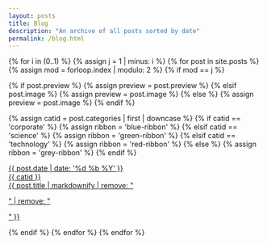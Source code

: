 ```yaml
---
layout: posts
title: Blog
description: "An archive of all posts sorted by date"
permalink: /blog.html
---
```


<div class="posts-preview" style="margin: 0;">

  {% for i in (0..1) %}
  {% assign j = 1 | minus: i  %}
  {% for post in site.posts %}
  {% assign mod = forloop.index | modulo: 2 %}
  {% if mod == j %}

  {% if post.preview %}
  {% assign preview = post.preview %}
  {% elsif post.image %}
  {% assign preview = post.image %}
  {% else %}
  {% assign preview = post.image %}
  {% endif %}

  {% assign catid = post.categories | first | downcase %}
  {% if catid == 'corporate' %}
    {% assign ribbon = 'blue-ribbon' %}
  {% elsif catid == 'science' %}
    {% assign ribbon = 'green-ribbon' %}
  {% elsif catid == 'technology' %}
    {% assign ribbon = 'red-ribbon' %}
  {% else %}
    {% assign ribbon = 'grey-ribbon' %}
  {% endif %}

  <div class="post-preview">
  <a href="{{ site.url }}{{ post.url }}" title="{{ post.title }}">
  <span class="post-preview-header">{{ post.date | date: '%d %b %Y' }}</span>
  <div class="post-preview-content" style="
    background: url({{ site.url }}/{{ preview }}) no-repeat;
    background-position: 0 -30px;
    background-size: cover; ">
    <div class="ribbon-box">
      <div class="ribbon-wrapper">
          <div class="{{ ribbon }}">{{ catid }}</div>
      </div>
    </div>
    <div class="post-preview-text">
        {{ post.title | markdownify | remove: "<p>" | remove: "</p>" }}
    </div>
  </div>
  </a>
  </div>

  {% endif %}
  {% endfor %}
  {% endfor %}

  </div>
